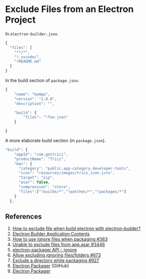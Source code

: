 # Exclude Files from an Electron Project

In `electron-builder.json`.

```js
{
  "files": [
    "**/*",
    "!.vscode/",
    "!README.md"
  ]
}
```

In the build section of `package.json`.

```js
{
    "name": "myApp",
    "version": "1.0.0",
    "description": "",

    "build": {
        "files": "!foo.json"
    }

}
```

A more elaborate build section (in `package.json`).

```js
"build": {
    "appId": "com.gettrici",
    "productName": "Trici",
    "mac": {
      "category": "public.app-category.developer-tools",
      "icon": "resources/images/trici_icon.icns",
      "target": "zip",
      "asar": false,
      "compression": "store",
      "files":["!builds/*","!patches/*","!packages/*"]
    }
  },
```

## References

1. [How to exclude file when build electron with electron-builder?](https://stackoverflow.com/a/59971102/6146580)
1. [Electron Builder Application Contents](https://www.electron.build/configuration/contents#files)
1. [How to use ignore files when packaging #383](https://github.com/electron-userland/electron-builder/issues/383)
1. [Unable to exclude files from app.asar #3446](https://github.com/electron-userland/electron-builder/issues/3446)
1. [electron-packager API - ignore](https://github.com/electron/electron-packager/blob/v13.0.1/docs/api.md#ignore)
1. [Allow excluding ignoring files/folders #673](https://github.com/electron-userland/electron-forge/issues/673)
1. [Exclude a directory while packaging #927](https://github.com/electron-userland/electron-builder/issues/927)
1. [Electron Packager](https://github.com/electron/electron-packager) (GitHub)
1. [Electron Packager](https://electron.github.io/electron-packager/master/)
